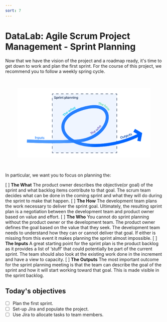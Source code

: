 ```yaml
---
sort: 7
---
```


# DataLab: Agile Scrum Project Management - Sprint Planning

Now that we have the vision of the project and a roadmap ready, it's time
to get down to work and plan the first sprint. For the course of this project,
we recommend you to follow a weekly spring cycle.

<br>
<figure>
      <img src=".\assets\sp.PNG" />
</figure>
<br>

In particular, we want you to focus on planning the:

 [ ] **The What**
  The product owner describes the objective(or goal) of the sprint and what backlog items contribute to that goal. The scrum team decides what can be done in the coming sprint and what they will do during the sprint to make that happen.
 [ ] **The How**
  The development team plans the work necessary to deliver the sprint goal. Ultimately, the resulting sprint plan is a negotiation between the development team and product owner based on value and effort.
 [ ] **The Who**
  You cannot do sprint planning without the product owner or the development team. The product owner defines the goal based on the value that they seek. The development team needs to understand how they can or cannot deliver that goal. If either is missing from this event it makes planning the sprint almost impossible.
 [ ] **The Inputs**
  A great starting point for the sprint plan is the product backlog as it provides a list of ‘stuff’ that could potentially be part of the current sprint. The team should also look at the existing work done in the increment and have a view to capacity.
 [ ] **The Outputs**
  The most important outcome for the sprint planning meeting is that the team can describe the goal of the sprint and how it will start working toward that goal. This is made visible in the sprint backlog.

## Today's objectives
- [ ] Plan the first sprint.
- [ ] Set-up Jira and populate the project.
- [ ] Use Jira to allocate tasks to team members.
